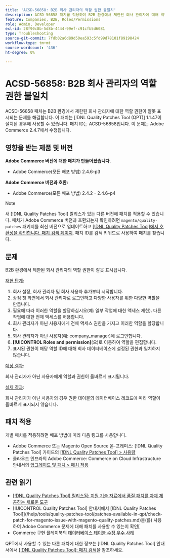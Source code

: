 ```yaml
---
title: 'ACSD-56858: B2B 회사 관리자의 역할 권한 불일치'
description: ACSD-56858 패치를 적용하여 B2B 환경에서 제한된 회사 관리자에 대해 역할 권한이 잘못 표시되는 Adobe Commerce 문제를 해결합니다.
feature: Companies, B2B, Roles/Permissions
role: Admin, Developer
exl-id: 28f90c8b-5d8b-4444-99ef-c91cfb5d6081
type: Troubleshooting
source-git-commit: 7fdb02a6d89d50ea593c5fd99d78101f89198424
workflow-type: tm+mt
source-wordcount: '436'
ht-degree: 0%

---
```


# ACSD-56858: B2B 회사 관리자의 역할 권한 불일치

ACSD-56858 패치는 B2B 환경에서 제한된 회사 관리자에 대한 역할 권한이 잘못 표시되는 문제를 해결합니다. 이 패치는 [!DNL Quality Patches Tool (QPT)] 1.1.47이 설치된 경우에 사용할 수 있습니다. 패치 ID는 ACSD-56858입니다. 이 문제는 Adobe Commerce 2.4.7에서 수정됩니다.

## 영향을 받는 제품 및 버전

**Adobe Commerce 버전에 대한 패치가 만들어졌습니다.**

* Adobe Commerce(모든 배포 방법) 2.4.6-p3

**Adobe Commerce 버전과 호환:**

* Adobe Commerce(모든 배포 방법) 2.4.2 - 2.4.6-p4

>[!NOTE]
>
>새 [!DNL Quality Patches Tool] 릴리스가 있는 다른 버전에 패치를 적용할 수 있습니다. 패치가 Adobe Commerce 버전과 호환되는지 확인하려면 `magento/quality-patches` 패키지를 최신 버전으로 업데이트하고 [[!DNL Quality Patches Tool]에서 호환성을 확인합니다. 패치 검색 페이지](https://experienceleague.adobe.com/tools/commerce-quality-patches/index.html). 패치 ID를 검색 키워드로 사용하여 패치를 찾습니다.

## 문제

B2B 환경에서 제한된 회사 관리자의 역할 권한이 잘못 표시됩니다.

<u>재현 단계</u>:

1. 회사 설정, 회사 관리자 및 회사 사용자 추가부터 시작합니다.
1. 상점 첫 화면에서 회사 관리자로 로그인하고 다양한 사용자를 위한 다양한 역할을 만듭니다.
1. 필요에 따라 이러한 역할을 할당하십시오(예: 일부 작업에 대한 액세스 제한). 다른 작업에 대한 전체 액세스를 허용합니다.
1. 회사 관리자가 아닌 사용자에게 전체 액세스 권한을 가지고 이러한 역할을 할당합니다.
1. 회사 관리자가 아닌 사용자(예: company_manager)에 로그인합니다.
1. **[!UICONTROL Roles and permission]**(으)로 이동하여 역할을 편집합니다.
1. 표시된 권한이 해당 역할 ID에 대해 회사 데이터베이스에 설정된 권한과 일치하지 않습니다.

<u>예상 결과</u>:

회사 관리자가 아닌 사용자에게 역할과 권한이 올바르게 표시됩니다.

<u>실제 결과</u>:

회사 관리자가 아닌 사용자의 경우 권한 테이블의 데이터베이스 레코드에 따라 역할이 올바르게 표시되지 않습니다.

## 패치 적용

개별 패치를 적용하려면 배포 방법에 따라 다음 링크를 사용합니다.

* Adobe Commerce 또는 Magento Open Source 온-프레미스: [!DNL Quality Patches Tool] 가이드의 [[!DNL Quality Patches Tool] > 사용량](/help/tools/quality-patches-tool/usage.md)
* 클라우드 인프라의 Adobe Commerce: Commerce on Cloud Infrastructure 안내서의 [업그레이드 및 패치 > 패치 적용](https://experienceleague.adobe.com/docs/commerce-cloud-service/user-guide/develop/upgrade/apply-patches.html)

## 관련 읽기

* [[!DNL Quality Patches Tool] 릴리스됨: 지원 기술 자료에서 품질 패치를 자체 제공하는 새로운 도구](https://experienceleague.adobe.com/en/docs/commerce-operations/tools/quality-patches-tool/quality-patches-tool-to-self-serve-quality-patches)
* [!UICONTROL Quality Patches Tool] 안내서에서  [!DNL Quality Patches Tool]](/help/tools/quality-patches-tool/patches-available-in-qpt/check-patch-for-magento-issue-with-magento-quality-patches.md)을(를) 사용하여 Adobe Commerce 문제에 대해 패치를 사용할 수 있는지 확인[
* Commerce 구현 플레이북의 [데이터베이스 테이블 수정 우수 사례](https://experienceleague.adobe.com/en/docs/commerce-operations/implementation-playbook/best-practices/development/modifying-core-and-third-party-tables#why-adobe-recommends-avoiding-modifications)

QPT에서 사용할 수 있는 다른 패치에 대한 정보는 [!DNL Quality Patches Tool] 안내서에서 [[!DNL Quality Patches Tool]: 패치 검색](https://experienceleague.adobe.com/tools/commerce-quality-patches/index.html)을 참조하세요.
